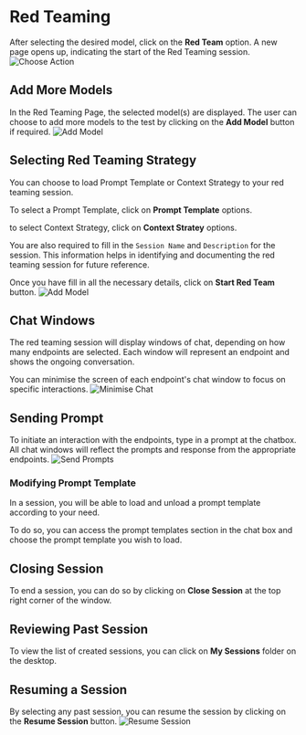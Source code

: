 # Red Teaming
After selecting the desired model, click on the **Red Team** option. A new page opens up, indicating the start of the Red Teaming session.
![Choose Action](/res/MS5.png)

## Add More Models
In the Red Teaming Page, the selected model(s) are displayed.
The user can choose to add more models to the test by clicking on the **Add Model** button if required.
![Add Model](/res/MS15.png)

## Selecting Red Teaming Strategy
You can choose to load Prompt Template or Context Strategy to your red teaming session.

To select a Prompt Template, click on **Prompt Template** options.

to select Context Strategy, click on **Context Stratey** options.

You are also required to fill in the `Session Name` and `Description` for the session. This information helps in identifying and documenting the red teaming session for future reference.

Once you have fill in all the necessary details, click on **Start Red Team** button.
![Add Model](/res/MS16.png)

## Chat Windows
The red teaming session will display windows of chat, depending on how many endpoints are selected. Each window will represent an endpoint and shows the ongoing conversation.

You can minimise the screen of each endpoint's chat window to focus on specific interactions.
![Minimise Chat](/res/MS17.gif)

## Sending Prompt
To initiate an interaction with the endpoints, type in a prompt at the chatbox. All chat windows will reflect the prompts and response from the appropriate endpoints.
![Send Prompts](/res/MS18.gif)

### Modifying Prompt Template
In a session, you will be able to load and unload a prompt template according to your need. 

To do so, you can access the prompt templates section in the chat box and choose the prompt template you wish to load. 

## Closing Session
To end a session, you can do so by clicking on **Close Session** at the top right corner of the window.

## Reviewing Past Session
To view the list of created sessions, you can click on **My Sessions** folder on the desktop.

## Resuming a Session
By selecting any past session, you can resume the session by clicking on the **Resume Session** button.
![Resume Session](/res/MS19.gif)
